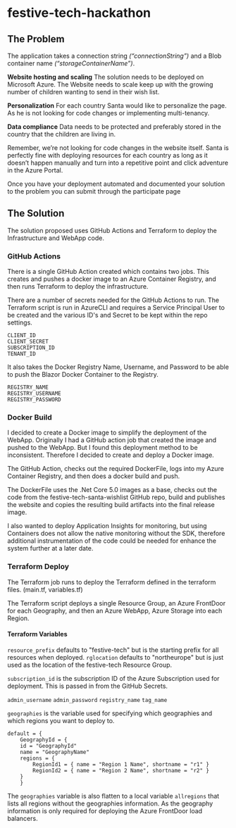 # festive-tech-hackathon

## The Problem

The application takes a connection string *(“connectionString”)* and a Blob container name *(“storageContainerName”)*.

**Website hosting and scaling**
The solution needs to be deployed on Microsoft Azure. The Website needs to scale keep up with the growing number of children wanting to send in their wish list.

**Personalization**
For each country Santa would like to personalize the page. As he is not looking for code changes or implementing multi-tenancy.

**Data compliance**
Data needs to be protected and preferably stored in the country that the children are living in.

Remember, we’re not looking for code changes in the website itself. Santa is perfectly fine with deploying resources for each country as long as it doesn’t happen manually and turn into a repetitive point and click adventure in the Azure Portal.

Once you have your deployment automated and documented your solution to the problem you can submit through the participate page

## The Solution

The solution proposed uses GitHub Actions and Terraform to deploy the Infrastructure and WebApp code.

### GitHub Actions

There is a single GitHub Action created which contains two jobs. This creates and pushes a docker image to an Azure Container Registry, and then runs Terraform to deploy the infrastructure.

There are a number of secrets needed for the GitHub Actions to run. The Terraform script is run in AzureCLI and requires a Service Principal User to be created and the various ID's and Secret to be kept within the repo settings.

    CLIENT_ID
    CLIENT_SECRET
    SUBSCRIPTION_ID
    TENANT_ID

It also takes the Docker Registry Name, Username, and Password to be able to push the Blazor Docker Container to the Registry.

    REGISTRY_NAME
    REGISTRY_USERNAME
    REGISTRY_PASSWORD

### Docker Build

I decided to create a Docker image to simplify the deployment of the WebApp. Originally I had a GitHub action job that created the image and pushed to the WebApp. But I found this deployment method to be inconsistent. Therefore I decided to create and deploy a Docker image.

The GitHub Action, checks out the required DockerFile, logs into my Azure Container Registry, and then does a docker build and push.

The DockerFile uses the .Net Core 5.0 images as a base, checks out the code from the festive-tech-santa-wishlist GitHub repo, build and publishes the website and copies the resulting build artifacts into the final release image.

I also wanted to deploy Application Insights for monitoring, but using Containers does not allow the native monitoring without the SDK, therefore additional instrumentation of the code could be needed for enhance the system further at a later date.

### Terraform Deploy

The Terraform job runs to deploy the Terraform defined in the terraform files. (main.tf, variables.tf)

The Terraform script deploys a single Resource Group, an Azure FrontDoor for each Geography, and then an Azure WebApp, Azure Storage into each Region.

#### Terraform Variables

`resource_prefix` defaults to "festive-tech" but is the starting prefix for all resources when deployed.
`rglocation` defaults to "northeurope" but is just used as the location of the festive-tech Resource Group.

`subscription_id` is the subscription ID of the Azure Subscription used for deployment. This is passed in from the GitHub Secrets.

`admin_username`
`admin_password`
`registry_name`
`tag_name`

`geographies` is the variable used for specifying which geographies and which regions you want to deploy to.

    default = {
        GeographyId = {
        id = "GeographyId"
        name = "GeographyName"
        regions = {
            RegionId1 = { name = "Region 1 Name", shortname = "r1" }
            RegionId2 = { name = "Region 2 Name", shortname = "r2" }
        }
        }

The `geographies` variable is also flatten to a local variable `allregions` that lists all regions without the geographies information. As the geography information is only required for deploying the Azure FrontDoor load balancers.

